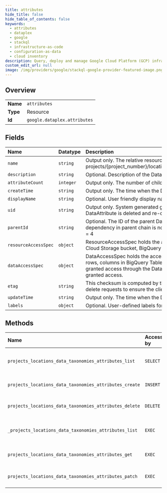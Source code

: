 ```yaml
---
title: attributes
hide_title: false
hide_table_of_contents: false
keywords:
  - attributes
  - dataplex
  - google    
  - stackql
  - infrastructure-as-code
  - configuration-as-data
  - cloud inventory
description: Query, deploy and manage Google Cloud Platform (GCP) infrastructure and resources using SQL
custom_edit_url: null
image: /img/providers/google/stackql-google-provider-featured-image.png
---
```

  
    

## Overview
<table><tbody>
<tr><td><b>Name</b></td><td><code>attributes</code></td></tr>
<tr><td><b>Type</b></td><td>Resource</td></tr>
<tr><td><b>Id</b></td><td><code>google.dataplex.attributes</code></td></tr>
</tbody></table>

## Fields
| Name | Datatype | Description |
|:-----|:---------|:------------|
| `name` | `string` | Output only. The relative resource name of the dataAttribute, of the form: projects/&#123;project_number&#125;/locations/&#123;location_id&#125;/dataTaxonomies/&#123;dataTaxonomy&#125;/attributes/&#123;data_attribute_id&#125;. |
| `description` | `string` | Optional. Description of the DataAttribute. |
| `attributeCount` | `integer` | Output only. The number of child attributes present for this attribute. |
| `createTime` | `string` | Output only. The time when the DataAttribute was created. |
| `displayName` | `string` | Optional. User friendly display name. |
| `uid` | `string` | Output only. System generated globally unique ID for the DataAttribute. This ID will be different if the DataAttribute is deleted and re-created with the same name. |
| `parentId` | `string` | Optional. The ID of the parent DataAttribute resource, should belong to the same data taxonomy. Circular dependency in parent chain is not valid. Maximum depth of the hierarchy allowed is 4. a -&gt; b -&gt; c -&gt; d -&gt; e, depth = 4 |
| `resourceAccessSpec` | `object` | ResourceAccessSpec holds the access control configuration to be enforced on the resources, for example, Cloud Storage bucket, BigQuery dataset, BigQuery table. |
| `dataAccessSpec` | `object` | DataAccessSpec holds the access control configuration to be enforced on data stored within resources (eg: rows, columns in BigQuery Tables). When associated with data, the data is only accessible to principals explicitly granted access through the DataAccessSpec. Principals with access to the containing resource are not implicitly granted access. |
| `etag` | `string` | This checksum is computed by the server based on the value of other fields, and may be sent on update and delete requests to ensure the client has an up-to-date value before proceeding. |
| `updateTime` | `string` | Output only. The time when the DataAttribute was last updated. |
| `labels` | `object` | Optional. User-defined labels for the DataAttribute. |
## Methods
| Name | Accessible by | Required Params | Description |
|:-----|:--------------|:----------------|:------------|
| `projects_locations_data_taxonomies_attributes_list` | `SELECT` | `dataTaxonomiesId, locationsId, projectsId` | Lists Data Attribute resources in a DataTaxonomy. |
| `projects_locations_data_taxonomies_attributes_create` | `INSERT` | `dataTaxonomiesId, locationsId, projectsId` | Create a DataAttribute resource. |
| `projects_locations_data_taxonomies_attributes_delete` | `DELETE` | `attributesId, dataTaxonomiesId, locationsId, projectsId` | Deletes a Data Attribute resource. |
| `_projects_locations_data_taxonomies_attributes_list` | `EXEC` | `dataTaxonomiesId, locationsId, projectsId` | Lists Data Attribute resources in a DataTaxonomy. |
| `projects_locations_data_taxonomies_attributes_get` | `EXEC` | `attributesId, dataTaxonomiesId, locationsId, projectsId` | Retrieves a Data Attribute resource. |
| `projects_locations_data_taxonomies_attributes_patch` | `EXEC` | `attributesId, dataTaxonomiesId, locationsId, projectsId` | Updates a DataAttribute resource. |
